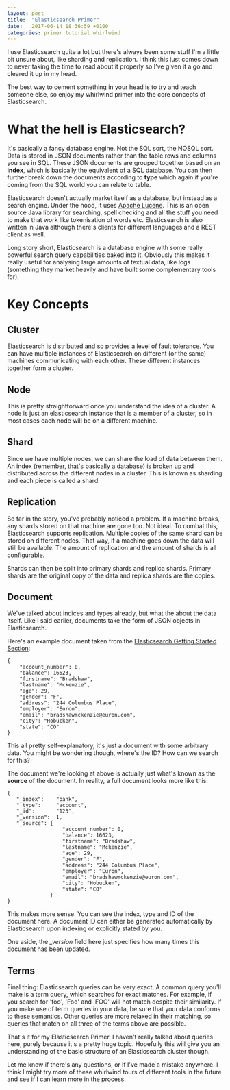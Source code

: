 ```yaml
---
layout: post
title:  "Elasticsearch Primer"
date:   2017-06-14 18:36:59 +0100
categories: primer tutorial whirlwind
---
```

I use Elasticsearch quite a lot but there's always been some stuff I'm a little
bit unsure about, like sharding and replication. I think this just comes down to
never taking the time to read about it properly so I've given it a go and cleared
it up in my head.

The best way to cement something in your head is to try and teach someone else, 
so enjoy my whirlwind primer into the core concepts of Elasticsearch.

# What the hell is Elasticsearch?
It's basically a fancy database engine. Not the SQL sort, the NOSQL sort. Data is stored 
in JSON documents rather than the table rows and columns you see in SQL. These JSON
documents are grouped together based on an **index**, which is basically the equivalent
of a SQL database. You can then further break down the documents according to **type**
which again if you're coming from the SQL world you can relate to table.

Elasticsearch doesn't actually market itself as a database, but instead as a search engine.
Under the hood, it uses [Apache Lucene](https://lucene.apache.org/). This is an open
source Java library for searching, spell checking and all the stuff you need to make
that work like tokenisation of words etc. Elasticsearch is also written in Java
although there's clients for different languages and a REST client as well.

Long story short, Elasticsearch is a database engine with some really powerful
search query capabilities baked into it. Obviously this makes it really useful
for analysing large amounts of textual data, like logs (something they market heavily
and have built some complementary tools for).

# Key Concepts
## Cluster
Elasticsearch is distributed and so provides a level of fault tolerance.
You can have multiple instances of Elasticsearch on different (or the same) machines
communicating with each other. These different instances together form a cluster.

## Node
This is pretty straightforward once you understand the idea of a cluster. A node
is just an elasticsearch instance that is a member of a cluster, so in most cases
each node will be on a different machine.

## Shard
Since we have multiple nodes, we can share the load of data between them. An index
(remember, that's basically a database) is broken up and distributed across the
different nodes in a cluster. This is known as sharding and each piece is called
a shard.

## Replication
So far in the story, you've probably noticed a problem. If a machine breaks, any
shards stored on that machine are gone too. Not ideal. To combat this, Elasticsearch
supports replication. Multiple copies of the same shard can be stored on different
nodes. That way, if a machine goes down the data will still be available.
The amount of replication and the amount of shards is all configurable.

Shards can then be split into primary shards and replica shards. Primary shards
are the original copy of the data and replica shards are the copies.

## Document
We've talked about indices and types already, but what the about the data itself.
Like I said earlier, documents take the form of JSON objects in Elasticsearch.

Here's an example document taken from the [Elasticsearch Getting Started Section](https://www.elastic.co/guide/en/elasticsearch/reference/current/_exploring_your_data.html):
    
    {
        "account_number": 0,
        "balance": 16623,
        "firstname": "Bradshaw",
        "lastname": "Mckenzie",
        "age": 29,
        "gender": "F",
        "address": "244 Columbus Place",
        "employer": "Euron",
        "email": "bradshawmckenzie@euron.com",
        "city": "Hobucken",
        "state": "CO"
    }    

This all pretty self-explanatory, it's just a document with some arbitrary data.
You might be wondering though, where's the ID? How can we search for this?

The document we're looking at above is actually just what's known as the **source**
of the document. In reality, a full document looks more like this:

    {
       "_index":    "bank",
       "_type":     "account",
       "_id":       "123",
       "_version":  1,
       "_source": {
                      "account_number": 0,
                      "balance": 16623,
                      "firstname": "Bradshaw",
                      "lastname": "Mckenzie",
                      "age": 29,
                      "gender": "F",
                      "address": "244 Columbus Place",
                      "employer": "Euron",
                      "email": "bradshawmckenzie@euron.com",
                      "city": "Hobucken",
                      "state": "CO"
                  } 
    }
    
This makes more sense. You can see the index, type and ID of the document here.
A document ID can either be generated automatically by Elasticsearch upon indexing
or explicitly stated by you. 

One aside, the *_version* field here just specifies how many times this document
has been updated.

## Terms
Final thing: Elasticsearch queries can be very exact. A common query you'll make is a term
query, which searches for exact matches. For example, if you search for 'foo',
'Foo' and 'FOO' will not match despite their similarity. If you make use of term
queries in your data, be sure that your data conforms to these semantics. Other
queries are more relaxed in their matching, so queries that match on all three of
the terms above are possible.



That's it for my Elasticsearch Primer. I haven't really talked about queries here,
purely because it's a pretty huge topic. Hopefully this will give you an understanding
of the basic structure of an Elasticsearch cluster though.
 
Let me know if there's any questions, or if I've made a mistake anywhere. 
I think I might try more of these whirlwind tours of different tools in the 
future and see if I can learn more in the process.


